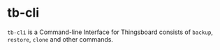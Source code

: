 # tb-cli
`tb-cli` is a Command-line Interface for Thingsboard consists of `backup`, `restore`, `clone` and other commands.
